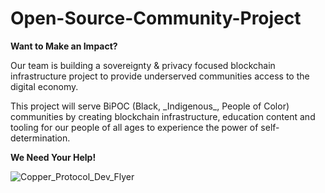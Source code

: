 # Open-Source-Community-Project

<p><b> Want to Make an Impact? </b></p>

Our team is building a sovereignty & privacy focused blockchain infrastructure project to provide underserved communities access to the digital economy.
<p>
This project will serve BiPOC (Black, _Indigenous_, People of Color) communities by creating blockchain infrastructure, education content and tooling 
for our people of all ages to experience the power of self-determination. </p>

<p><b> We Need Your Help!</b></p>

![Copper_Protocol_Dev_Flyer](https://github.com/Copper-Protocol/Open-Source-Community-Project/assets/84947100/e770fc6c-152e-4348-83f7-c8ffe724ba5d)
